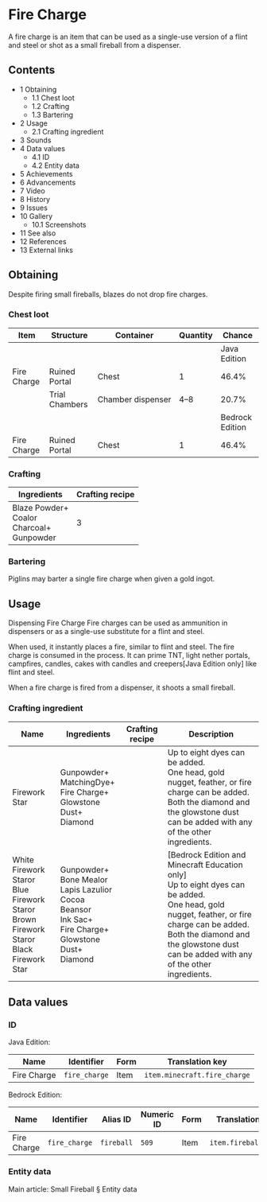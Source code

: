 # Fire Charge
A fire charge is an item that can be used as a single-use version of a flint and steel or shot as a small fireball from a dispenser.

## Contents
- 1 Obtaining
	- 1.1 Chest loot
	- 1.2 Crafting
	- 1.3 Bartering
- 2 Usage
	- 2.1 Crafting ingredient
- 3 Sounds
- 4 Data values
	- 4.1 ID
	- 4.2 Entity data
- 5 Achievements
- 6 Advancements
- 7 Video
- 8 History
- 9 Issues
- 10 Gallery
	- 10.1 Screenshots
- 11 See also
- 12 References
- 13 External links

## Obtaining
Despite firing small fireballs, blazes do not drop fire charges.

### Chest loot
| Item        | Structure      | Container         | Quantity | Chance          |
|-------------|----------------|-------------------|----------|-----------------|
|             |                |                   |          | Java Edition    |
| Fire Charge | Ruined Portal  | Chest             | 1        | 46.4%           |
|             | Trial Chambers | Chamber dispenser | 4–8      | 20.7%           |
|             |                |                   |          | Bedrock Edition |
| Fire Charge | Ruined Portal  | Chest             | 1        | 46.4%           |

### Crafting
| Ingredients                                          | Crafting recipe |
|------------------------------------------------------|-----------------|
| Blaze Powder+<br/>Coalor<br/>Charcoal+<br/>Gunpowder | 3               |

### Bartering
Piglins may barter a single fire charge when given a gold ingot.

## Usage
Dispensing Fire Charge
Fire charges can be used as ammunition in dispensers or as a single-use substitute for a flint and steel.

When used, it instantly places a fire, similar to flint and steel. The fire charge is consumed in the process. It can prime TNT, light nether portals, campfires, candles, cakes with candles and creepers‌[Java Edition  only] like flint and steel.

When a fire charge is fired from a dispenser, it shoots a small fireball.

### Crafting ingredient
| Name                                                                                             | Ingredients                                                                                                                   | Crafting recipe | Description                                                                                                                                                                                                                                      |
|--------------------------------------------------------------------------------------------------|-------------------------------------------------------------------------------------------------------------------------------|-----------------|--------------------------------------------------------------------------------------------------------------------------------------------------------------------------------------------------------------------------------------------------|
| Firework Star                                                                                    | Gunpowder+<br/>MatchingDye+<br/>Fire Charge+<br/>Glowstone Dust+<br/>Diamond                                                  |                 | Up to eight dyes can be added.<br/>One head, gold nugget, feather, or fire charge can be added.<br/>Both the diamond and the glowstone dust can be added with any of the other ingredients.                                                      |
| White Firework Staror<br/>Blue Firework Staror<br/>Brown Firework Staror<br/>Black Firework Star | Gunpowder+<br/>Bone Mealor<br/>Lapis Lazulior<br/>Cocoa Beansor<br/>Ink Sac+<br/>Fire Charge+<br/>Glowstone Dust+<br/>Diamond |                 | ‌[Bedrock Edition and Minecraft Education  only]<br/>Up to eight dyes can be added.<br/>One head, gold nugget, feather, or fire charge can be added.<br/>Both the diamond and the glowstone dust can be added with any of the other ingredients. |

## Data values
### ID
Java Edition:

| Name        | Identifier    | Form | Translation key              |
|-------------|---------------|------|------------------------------|
| Fire Charge | `fire_charge` | Item | `item.minecraft.fire_charge` |

Bedrock Edition:

| Name        | Identifier    | Alias ID   | Numeric ID | Form | Translation key      |
|-------------|---------------|------------|------------|------|----------------------|
| Fire Charge | `fire_charge` | `fireball` | `509`      | Item | `item.fireball.name` |

### Entity data
Main article: Small Fireball § Entity data
